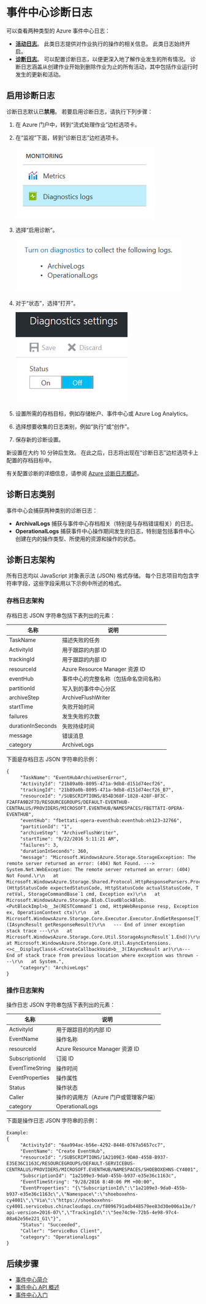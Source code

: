 <properties
    pageTitle="Azure 事件中心诊断日志 | Azure"
    description="了解如何为 Azure 中的事件中心设置诊断日志。"
    keywords=""
    documentationcenter=""
    services="event-hubs"
    author="banisadr"
    manager=""
    editor=""
    translationtype="Human Translation" />
<tags
    ms.assetid=""
    ms.service="event-hubs"
    ms.devlang="na"
    ms.topic="article"
    ms.tgt_pltfrm="na"
    ms.workload="data-services"
    ms.date="02/01/2017"
    wacn.date="04/17/2017"
    ms.author="babanisa"
    ms.sourcegitcommit="7cc8d7b9c616d399509cd9dbdd155b0e9a7987a8"
    ms.openlocfilehash="53ff2da916405074de80280d2c0b2e88585f27be"
    ms.lasthandoff="04/07/2017" />

# <a name="event-hubs-diagnostic-logs"></a>事件中心诊断日志

可以查看两种类型的 Azure 事件中心日志：
* **[活动日志](/documentation/articles/monitoring-overview-activity-logs/)**。 此类日志提供对作业执行的操作的相关信息。 此类日志始终开启。
* **[诊断日志](/documentation/articles/monitoring-overview-of-diagnostic-logs/)**。 可以配置诊断日志，以便更深入地了解作业发生的所有情况。 诊断日志涵盖从创建作业开始到删除作业为止的所有活动，其中包括作业运行时发生的更新和活动。

## <a name="turn-on-diagnostic-logs"></a>启用诊断日志
诊断日志默认已**禁用**。 若要启用诊断日志，请执行下列步骤：

1. 在 Azure 门户中，转到“流式处理作业”边栏选项卡。

2. 在“监视”下面，转到“诊断日志”边栏选项卡。

    ![在边栏选项卡中导航到诊断日志](./media/event-hubs-diagnostic-logs/image1.png)  

3. 选择“启用诊断”。

    ![启用诊断日志](./media/event-hubs-diagnostic-logs/image2.png)

4. 对于“状态”，选择“打开”。

    ![更改诊断日志的状态](./media/event-hubs-diagnostic-logs/image3.png)

5. 设置所需的存档目标，例如存储帐户、事件中心或 Azure Log Analytics。

6. 选择想要收集的日志类别，例如“执行”或“创作”。

7. 保存新的诊断设置。

新设置在大约 10 分钟后生效。 在此之后，日志将出现在“诊断日志”边栏选项卡上配置的存档目标中。

有关配置诊断的详细信息，请参阅 [Azure 诊断日志概述](/documentation/articles/monitoring-overview-of-diagnostic-logs/)。

## <a name="diagnostic-logs-categories"></a>诊断日志类别
事件中心会捕获两种类别的诊断日志：

* **ArchivalLogs** 捕获与事件中心存档相关（特别是与存档错误相关）的日志。
* **OperationalLogs** 捕获事件中心操作期间发生的日志，特别是包括事件中心创建在内的操作类型、所使用的资源和操作的状态。

## <a name="diagnostic-logs-schema"></a>诊断日志架构
所有日志均以 JavaScript 对象表示法 (JSON) 格式存储。 每个日志项目均包含字符串字段，这些字段采用以下示例中所述的格式。

### <a name="archive-logs-schema"></a>存档日志架构

存档日志 JSON 字符串包括下表列出的元素：

名称 | 说明
------- | -------
TaskName | 描述失败的任务
ActivityId | 用于跟踪的内部 ID
trackingId | 用于跟踪的内部 ID
resourceId | Azure Resource Manager 资源 ID
eventHub | 事件中心的完整名称（包括命名空间名称）
partitionId | 写入到的事件中心分区
archiveStep | ArchiveFlushWriter
startTime | 失败开始时间
failures | 发生失败的次数
durationInSeconds | 失败持续时间
message | 错误消息
category | ArchiveLogs

下面是存档日志 JSON 字符串的示例：

    {
         "TaskName": "EventHubArchiveUserError",
         "ActivityId": "21b89a0b-8095-471a-9db8-d151d74ecf26",
         "trackingId": "21b89a0b-8095-471a-9db8-d151d74ecf26_B7",
         "resourceId": "/SUBSCRIPTIONS/854D368F-1828-428F-8F3C-F2AFFA9B2F7D/RESOURCEGROUPS/DEFAULT-EVENTHUB-CENTRALUS/PROVIDERS/MICROSOFT.EVENTHUB/NAMESPACES/FBETTATI-OPERA-EVENTHUB",
         "eventHub": "fbettati-opera-eventhub:eventhub:eh123~32766",
         "partitionId": "1",
         "archiveStep": "ArchiveFlushWriter",
         "startTime": "9/22/2016 5:11:21 AM",
         "failures": 3,
         "durationInSeconds": 360,
         "message": "Microsoft.WindowsAzure.Storage.StorageException: The remote server returned an error: (404) Not Found. ---> System.Net.WebException: The remote server returned an error: (404) Not Found.\r\n   at Microsoft.WindowsAzure.Storage.Shared.Protocol.HttpResponseParsers.ProcessExpectedStatusCodeNoException[T](HttpStatusCode expectedStatusCode, HttpStatusCode actualStatusCode, T retVal, StorageCommandBase`1 cmd, Exception ex)\r\n   at Microsoft.WindowsAzure.Storage.Blob.CloudBlockBlob.<PutBlockImpl>b__3e(RESTCommand`1 cmd, HttpWebResponse resp, Exception ex, OperationContext ctx)\r\n   at Microsoft.WindowsAzure.Storage.Core.Executor.Executor.EndGetResponse[T](IAsyncResult getResponseResult)\r\n   --- End of inner exception stack trace ---\r\n   at Microsoft.WindowsAzure.Storage.Core.Util.StorageAsyncResult`1.End()\r\n   at Microsoft.WindowsAzure.Storage.Core.Util.AsyncExtensions.<>c__DisplayClass4.<CreateCallbackVoid>b__3(IAsyncResult ar)\r\n--- End of stack trace from previous location where exception was thrown ---\r\n   at System.",
         "category": "ArchiveLogs"
    }

### <a name="operation-logs-schema"></a>操作日志架构

操作日志 JSON 字符串包括下表列出的元素：

名称 | 说明
------- | -------
ActivityId | 用于跟踪目的的内部 ID
EventName | 操作名称
resourceId | Azure Resource Manager 资源 ID
SubscriptionId | 订阅 ID
EventTimeString | 操作时间
EventProperties | 操作属性
Status | 操作状态
Caller | 操作的调用方（Azure 门户或管理客户端）
category | OperationalLogs

下面是操作日志 JSON 字符串的示例：

    Example:
    {
         "ActivityId": "6aa994ac-b56e-4292-8448-0767a5657cc7",
         "EventName": "Create EventHub",
         "resourceId": "/SUBSCRIPTIONS/1A2109E3-9DA0-455B-B937-E35E36C1163C/RESOURCEGROUPS/DEFAULT-SERVICEBUS-CENTRALUS/PROVIDERS/MICROSOFT.EVENTHUB/NAMESPACES/SHOEBOXEHNS-CY4001",
         "SubscriptionId": "1a2109e3-9da0-455b-b937-e35e36c1163c",
         "EventTimeString": "9/28/2016 8:40:06 PM +00:00",
         "EventProperties": "{\"SubscriptionId\":\"1a2109e3-9da0-455b-b937-e35e36c1163c\",\"Namespace\":\"shoeboxehns-cy4001\",\"Via\":\"https://shoeboxehns-cy4001.servicebus.chinacloudapi.cn/f8096791adb448579ee83d30e006a13e/?api-version=2016-07\",\"TrackingId\":\"5ee74c9e-72b5-4e98-97c4-08a62e56e221_G1\"}",
         "Status": "Succeeded",
         "Caller": "ServiceBus Client",
         "category": "OperationalLogs"
    }

## <a name="next-steps"></a>后续步骤
* [事件中心简介](/documentation/articles/event-hubs-what-is-event-hubs/)
* [事件中心 API 概述](/documentation/articles/event-hubs-api-overview/)
* [事件中心入门](/documentation/articles/event-hubs-csharp-ephcs-getstarted/)

<!--Update_Description:wroding update;Update content about turn on diagnostic logs -->
